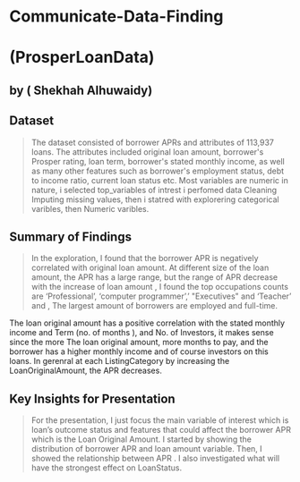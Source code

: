 # Communicate-Data-Finding
# (ProsperLoanData)
## by ( Shekhah Alhuwaidy)


## Dataset

> The dataset consisted of borrower APRs and attributes of 113,937 loans. The attributes included original loan amount, borrower's Prosper rating, loan term, borrower's stated monthly income, as well as many other features such as borrower's employment status, debt to income ratio, current loan status etc.
Most variables are numeric in nature, i selected top_variables of intrest i perfomed data Cleaning Imputing missing values, then i statred with explorering categorical varibles, then  Numeric varibles.


## Summary of Findings

> In the exploration, I found that the borrower APR is negatively correlated with original loan amount. At different size of the loan amount, the APR has a large range, but the range of APR decrease with the increase of loan amount , I found the top occupations counts are  ‘Professional’, ‘computer programmer’,’ "Executives" and ‘Teacher’ and , The largest amount of borrowers are employed and full-time.

The loan original amount has a positive correlation with the stated monthly income and Term (no. of months ), and No. of Investors, it makes sense since the more The loan original amount, more months to pay, and the borrower has a higher monthly income and of course investors on this loans.
In gerenral at each ListingCategory by increasing the LoanOriginalAmount, the APR decreases.





## Key Insights for Presentation

> For the presentation, I just focus the main variable of interest which is loan’s outcome status and  features that could affect the borrower APR which is the Loan Original Amount.
I started by showing the distribution of borrower APR and loan amount variable. Then, I showed the relationship between APR .
I also investigated what will have the strongest effect on LoanStatus.
